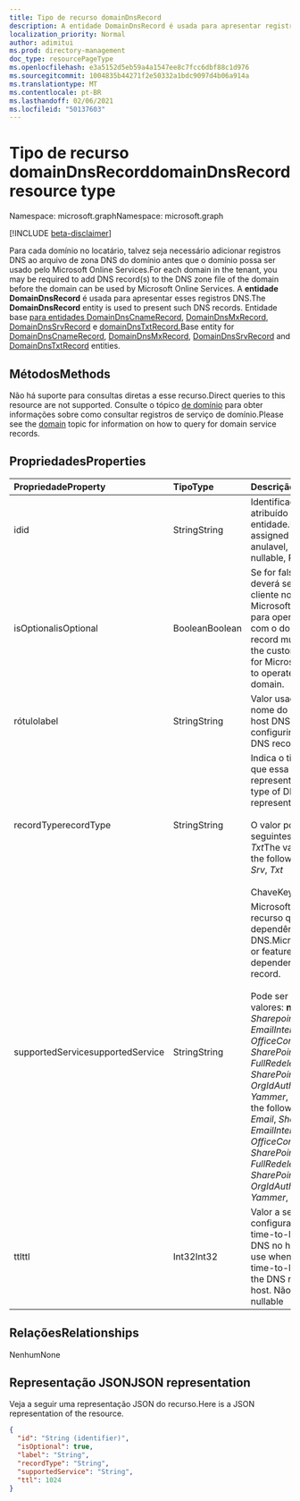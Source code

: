 ```yaml
---
title: Tipo de recurso domainDnsRecord
description: A entidade DomainDnsRecord é usada para apresentar registros DNS.
localization_priority: Normal
author: adimitui
ms.prod: directory-management
doc_type: resourcePageType
ms.openlocfilehash: e3a5152d5eb59a4a1547ee8c7fcc6dbf88c1d976
ms.sourcegitcommit: 1004835b44271f2e50332a1bdc9097d4b06a914a
ms.translationtype: MT
ms.contentlocale: pt-BR
ms.lasthandoff: 02/06/2021
ms.locfileid: "50137603"
---
```

# <a name="domaindnsrecord-resource-type"></a><span data-ttu-id="85564-103">Tipo de recurso domainDnsRecord</span><span class="sxs-lookup"><span data-stu-id="85564-103">domainDnsRecord resource type</span></span>

<span data-ttu-id="85564-104">Namespace: microsoft.graph</span><span class="sxs-lookup"><span data-stu-id="85564-104">Namespace: microsoft.graph</span></span>

[!INCLUDE [beta-disclaimer](../../includes/beta-disclaimer.md)]

<span data-ttu-id="85564-105">Para cada domínio no locatário, talvez seja necessário adicionar registros DNS ao arquivo de zona DNS do domínio antes que o domínio possa ser usado pelo Microsoft Online Services.</span><span class="sxs-lookup"><span data-stu-id="85564-105">For each domain in the tenant, you may be required to add DNS record(s) to the DNS zone file of the domain before the domain can be used by Microsoft Online Services.</span></span> <span data-ttu-id="85564-106">A **entidade DomainDnsRecord** é usada para apresentar esses registros DNS.</span><span class="sxs-lookup"><span data-stu-id="85564-106">The **DomainDnsRecord** entity is used to present such DNS records.</span></span> <span data-ttu-id="85564-107">Entidade base [para entidades DomainDnsCnameRecord](domaindnscnamerecord.md), [DomainDnsMxRecord](domaindnsmxrecord.md), [DomainDnsSrvRecord](domaindnssrvrecord.md) e [domainDnsTxtRecord.](domaindnstxtrecord.md)</span><span class="sxs-lookup"><span data-stu-id="85564-107">Base entity for [DomainDnsCnameRecord](domaindnscnamerecord.md), [DomainDnsMxRecord](domaindnsmxrecord.md), [DomainDnsSrvRecord](domaindnssrvrecord.md) and [DomainDnsTxtRecord](domaindnstxtrecord.md) entities.</span></span>

## <a name="methods"></a><span data-ttu-id="85564-108">Métodos</span><span class="sxs-lookup"><span data-stu-id="85564-108">Methods</span></span>
<span data-ttu-id="85564-109">Não há suporte para consultas diretas a esse recurso.</span><span class="sxs-lookup"><span data-stu-id="85564-109">Direct queries to this resource are not supported.</span></span> <span data-ttu-id="85564-110">Consulte o tópico [de domínio](domain.md) para obter informações sobre como consultar registros de serviço de domínio.</span><span class="sxs-lookup"><span data-stu-id="85564-110">Please see the [domain](domain.md) topic for information on how to query for domain service records.</span></span>

## <a name="properties"></a><span data-ttu-id="85564-111">Propriedades</span><span class="sxs-lookup"><span data-stu-id="85564-111">Properties</span></span>
| <span data-ttu-id="85564-112">Propriedade</span><span class="sxs-lookup"><span data-stu-id="85564-112">Property</span></span>     | <span data-ttu-id="85564-113">Tipo</span><span class="sxs-lookup"><span data-stu-id="85564-113">Type</span></span>   |<span data-ttu-id="85564-114">Descrição</span><span class="sxs-lookup"><span data-stu-id="85564-114">Description</span></span>|
|:---------------|:--------|:----------|
|<span data-ttu-id="85564-115">id</span><span class="sxs-lookup"><span data-stu-id="85564-115">id</span></span>|<span data-ttu-id="85564-116">String</span><span class="sxs-lookup"><span data-stu-id="85564-116">String</span></span>| <span data-ttu-id="85564-117">Identificador exclusivo atribuído a essa entidade.</span><span class="sxs-lookup"><span data-stu-id="85564-117">Unique identifier assigned to this entity.</span></span> <span data-ttu-id="85564-118">Não anulavel, somente leitura.</span><span class="sxs-lookup"><span data-stu-id="85564-118">Not nullable, Read-only.</span></span>|
|<span data-ttu-id="85564-119">isOptional</span><span class="sxs-lookup"><span data-stu-id="85564-119">isOptional</span></span>|<span data-ttu-id="85564-120">Boolean</span><span class="sxs-lookup"><span data-stu-id="85564-120">Boolean</span></span>| <span data-ttu-id="85564-121">Se for falso, esse registro deverá ser configurado pelo cliente no host DNS do Microsoft Online Services para operar corretamente com o domínio.</span><span class="sxs-lookup"><span data-stu-id="85564-121">If false, this record must be configured by the customer at the DNS host for Microsoft Online Services to operate correctly with the domain.</span></span> |
|<span data-ttu-id="85564-122">rótulo</span><span class="sxs-lookup"><span data-stu-id="85564-122">label</span></span>|<span data-ttu-id="85564-123">String</span><span class="sxs-lookup"><span data-stu-id="85564-123">String</span></span>| <span data-ttu-id="85564-124">Valor usado ao configurar o nome do registro DNS no host DNS.</span><span class="sxs-lookup"><span data-stu-id="85564-124">Value used when configuring the name of the DNS record at the DNS host.</span></span> |
|<span data-ttu-id="85564-125">recordType</span><span class="sxs-lookup"><span data-stu-id="85564-125">recordType</span></span>|<span data-ttu-id="85564-126">String</span><span class="sxs-lookup"><span data-stu-id="85564-126">String</span></span>| <span data-ttu-id="85564-127">Indica o tipo de registro DNS que essa entidade representa.</span><span class="sxs-lookup"><span data-stu-id="85564-127">Indicates what type of DNS record this entity represents.</span></span></br></br><span data-ttu-id="85564-128">O valor pode ser um dos seguintes: *CName*, *Mx*, *Srv*, *Txt*</span><span class="sxs-lookup"><span data-stu-id="85564-128">The value can be one of the following: *CName*, *Mx*, *Srv*, *Txt*</span></span></br></br><span data-ttu-id="85564-129">Chave</span><span class="sxs-lookup"><span data-stu-id="85564-129">Key</span></span> |
|<span data-ttu-id="85564-130">supportedService</span><span class="sxs-lookup"><span data-stu-id="85564-130">supportedService</span></span>|<span data-ttu-id="85564-131">String</span><span class="sxs-lookup"><span data-stu-id="85564-131">String</span></span>| <span data-ttu-id="85564-132">Microsoft Online Service ou recurso que tem uma dependência nesse registro DNS.</span><span class="sxs-lookup"><span data-stu-id="85564-132">Microsoft Online Service or feature that has a dependency on this DNS record.</span></span></br></br><span data-ttu-id="85564-133">Pode ser um dos seguintes valores: **null**, *Email*, *Sharepoint*, *EmailInternalRelayOnly*, *OfficeCommunicationsOnline*, *SharePointDefaultDomain*, *FullRedelegation*, *SharePointPublic*, *OrgIdAuthentication*, *Yammer*, *Intune*</span><span class="sxs-lookup"><span data-stu-id="85564-133">Can be one of the following values: **null**, *Email*, *Sharepoint*, *EmailInternalRelayOnly*, *OfficeCommunicationsOnline*, *SharePointDefaultDomain*, *FullRedelegation*, *SharePointPublic*, *OrgIdAuthentication*, *Yammer*, *Intune*</span></span>|
|<span data-ttu-id="85564-134">ttl</span><span class="sxs-lookup"><span data-stu-id="85564-134">ttl</span></span>|<span data-ttu-id="85564-135">Int32</span><span class="sxs-lookup"><span data-stu-id="85564-135">Int32</span></span>| <span data-ttu-id="85564-136">Valor a ser usado ao configurar a propriedade time-to-live (ttl) do registro DNS no host DNS.</span><span class="sxs-lookup"><span data-stu-id="85564-136">Value to use when configuring the time-to-live (ttl) property of the DNS record at the DNS host.</span></span> <span data-ttu-id="85564-137">Não anulavel</span><span class="sxs-lookup"><span data-stu-id="85564-137">Not nullable</span></span> |

## <a name="relationships"></a><span data-ttu-id="85564-138">Relações</span><span class="sxs-lookup"><span data-stu-id="85564-138">Relationships</span></span>
<span data-ttu-id="85564-139">Nenhum</span><span class="sxs-lookup"><span data-stu-id="85564-139">None</span></span>

## <a name="json-representation"></a><span data-ttu-id="85564-140">Representação JSON</span><span class="sxs-lookup"><span data-stu-id="85564-140">JSON representation</span></span>
<span data-ttu-id="85564-141">Veja a seguir uma representação JSON do recurso.</span><span class="sxs-lookup"><span data-stu-id="85564-141">Here is a JSON representation of the resource.</span></span>

<!-- {
  "blockType": "resource",
  "optionalProperties": [

  ],
  "@odata.type": "microsoft.graph.domainDnsRecord"
}-->

```json
{
  "id": "String (identifier)",
  "isOptional": true,
  "label": "String",
  "recordType": "String",
  "supportedService": "String",
  "ttl": 1024
}

```

<!-- uuid: 8fcb5dbc-d5aa-4681-8e31-b001d5168d79
2015-10-25 14:57:30 UTC -->
<!--
{
  "type": "#page.annotation",
  "description": "domainDnsRecord resource",
  "keywords": "",
  "section": "documentation",
  "tocPath": "",
  "suppressions": []
}
-->


